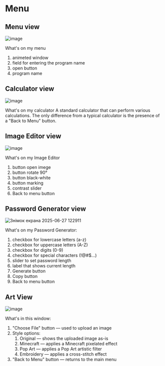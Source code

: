 # Menu
## Menu view
![image](https://github.com/user-attachments/assets/16e2a431-f537-4475-aa00-6ec29e764b74)

What's on my menu
1. animeted window
2. field for entering the program name
3. open button
4. program name
## Calculator view
![image](https://github.com/user-attachments/assets/1f794f9a-b583-46cc-90d9-f7a1317f170a)

What's on my calculator
A standard calculator that can perform various calculations. The only difference from a typical calculator is the presence of a "Back to Menu" button.
## Image Editor view
![image](https://github.com/user-attachments/assets/d28a06ae-926c-47a2-8544-7a8023645153)

What's on my Image Editor
1. button open imege
2. button rotate 90°
3. button black-white
4. button marking
5. contrast slider
6. Back to menu button
## Password Generator view
![Знімок екрана 2025-06-27 122911](https://github.com/user-attachments/assets/701197b9-bc93-426b-9dfb-029fe0359a68)


What's on my Password Generator:
1. checkbox for lowercase letters (a-z)
2. checkbox for uppercase letters (A-Z)
3. checkbox for digits (0-9)
4. checkbox for special characters (!@#$...)
5. slider to set password length
6. label that shows current length
7. Generate button
8. Copy button
9. Back to menu button
## Art View
![image](https://github.com/user-attachments/assets/b39b7f7c-5e31-4fe2-88fa-a111ea409aa0)

What's in this window:
1. "Choose File" button — used to upload an image
2. Style options:
   1. Original — shows the uploaded image as-is
   2. Minecraft — applies a Minecraft pixelated effect
   3. Pop Art — applies a Pop Art artistic filter
   4. Embroidery — applies a cross-stitch effect
3. "Back to Menu" button — returns to the main menu
